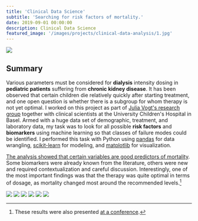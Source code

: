 ```yaml
---
title: 'Clinical Data Science'
subtitle: 'Searching for risk factors of mortality.'
date: 2019-09-01 00:00:00
description: Clinical Data Science
featured_image: '/images/projects/clinical-data-analysis/1.jpg'
---
```


![](/images/projects/clinical-data-analysis/1.jpg)

## Summary

Various parameters must be considered for **dialysis** intensity dosing in **pediatric patients** suffering from **chronic kidney disease**. It has been observed that certain children die relatively quickly after starting treatment, and one open question is whether there is a subgroup for whom therapy is not yet optimal. I worked on this project as part of [Julia Vogt's research group](https://mds.inf.ethz.ch/team/detail/julia-vogt/) together with clinical scientists at the University Children's Hospital in Basel. Armed with a huge data set of demographic, treatment, and laboratory data, my task was to look for all possible **risk factors** and **biomarkers** using machine learning so that classes of failure modes could be identified. I performed this task with Python using [pandas](https://pandas.pydata.org) for data wrangling, [scikit-learn](https://scikit-learn.org/stable/index.html) for modeling, and [matplotlib](https://matplotlib.org) for visualization.

[The analysis showed that certain variables are good predictors of mortality](https://academic.oup.com/ndt/article/36/3/519/5854486). Some biomarkers were already known from the literature, others were new and required contextualization and careful discussion. Interestingly, one of the most important findings was that the therapy was quite optimal in terms of dosage, as mortality changed most around the recommended levels.[^1]

[^1]: These results were also presented [at a conference](https://www.page-meeting.org/default.asp?abstract=9828).

<div class="gallery" data-columns="3">
	<img src="/images/projects/clinical-data-analysis/feature_importance.png">
	<img src="/images/projects/clinical-data-analysis/pdp_hist_joint.png">
	<img src="/images/projects/clinical-data-analysis/correlations_app.png">
	<img src="/images/projects/clinical-data-analysis/pdp_joint.png">
	<img src="/images/projects/clinical-data-analysis/dr_final_analysis_app.png">
	<img src="/images/projects/clinical-data-analysis/ROC_curve_app.png">
</div>
